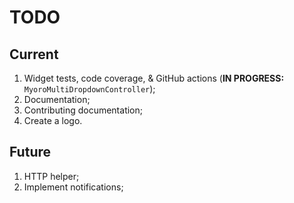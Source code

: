 # TODO

## Current

1. Widget tests, code coverage, & GitHub actions (**IN PROGRESS:** `MyoroMultiDropdownController`);
1. Documentation;
1. Contributing documentation;
1. Create a logo.

## Future

1. HTTP helper;
1. Implement notifications;
